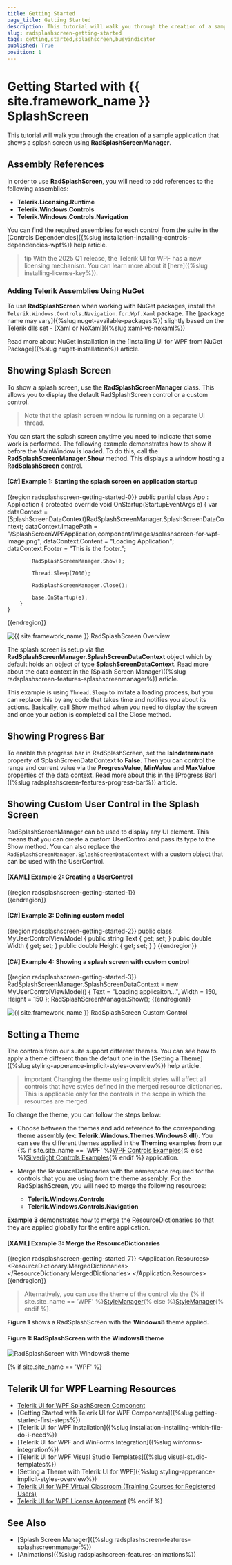 ```yaml
---
title: Getting Started
page_title: Getting Started
description: This tutorial will walk you through the creation of a sample application that shows a RadSplashScreen using RadSplashScreenManager.
slug: radsplashscreen-getting-started
tags: getting,started,splashscreen,busyindicator
published: True
position: 1
---
```


# Getting Started with {{ site.framework_name }} SplashScreen

This tutorial will walk you through the creation of a sample application that shows a splash screen using __RadSplashScreenManager__.

## Assembly References

In order to use __RadSplashScreen__, you will need to add references to the following assemblies:

* __Telerik.Licensing.Runtime__
* __Telerik.Windows.Controls__
* __Telerik.Windows.Controls.Navigation__

You can find the required assemblies for each control from the suite in the [Controls Dependencies]({%slug installation-installing-controls-dependencies-wpf%}) help article.

>tip With the 2025 Q1 release, the Telerik UI for WPF has a new licensing mechanism. You can learn more about it [here]({%slug installing-license-key%}).

### Adding Telerik Assemblies Using NuGet

To use __RadSplashScreen__ when working with NuGet packages, install the `Telerik.Windows.Controls.Navigation.for.Wpf.Xaml` package. The [package name may vary]({%slug nuget-available-packages%}) slightly based on the Telerik dlls set - [Xaml or NoXaml]({%slug xaml-vs-noxaml%})

Read more about NuGet installation in the [Installing UI for WPF from NuGet Package]({%slug nuget-installation%}) article.

## Showing Splash Screen

To show a splash screen, use the __RadSplashScreenManager__ class. This allows you to display the default RadSplashScreen control or a custom control.

> Note that the splash screen window is running on a separate UI thread.

You can start the splash screen anytime you need to indicate that some work is performed. The following example demonstrates how to show it before the MainWindow is loaded. To do this, call the __RadSplashScreenManager.Show__ method. This displays a window hosting a __RadSplashScreen__ control.

#### __[C#] Example 1: Starting the splash screen on application startup__
{{region radsplashscreen-getting-started-0}}
	public partial class App : Application
	{
		protected override void OnStartup(StartupEventArgs e)
		{
			var dataContext = (SplashScreenDataContext)RadSplashScreenManager.SplashScreenDataContext;
			dataContext.ImagePath = "/SplashScreenWPFApplication;component/Images/splashscreen-for-wpf-image.png";
			dataContext.Content = "Loading Application";
			dataContext.Footer = "This is the footer.";
			
			RadSplashScreenManager.Show();
						
			Thread.Sleep(7000);	

			RadSplashScreenManager.Close();

			base.OnStartup(e);
		}
	}	
{{endregion}}

![{{ site.framework_name }} RadSplashScreen Overview](images/radsplashscreen-getting-started-0.png)

The splash screen is setup via the __RadSplashScreenManager.SplashScreenDataContext__ object which by default holds an object of type __SplashScreenDataContext__. Read more about the data context in the [Splash Screen Manager]({%slug radsplashscreen-features-splashscreenmanager%}) article.

This example is using `Thread.Sleep` to imitate a loading process, but you can replace this by any code that takes time and notifies you about its actions. Basically, call Show method when you need to display the screen and once your action is completed call the Close method.

## Showing Progress Bar

To enable the progress bar in RadSplashScreen, set the __IsIndeterminate__ property of SplashScreenDataContext to __False__. Then you can control the range and current value via the __ProgressValue__, __MinValue__ and __MaxValue__ properties of the data context. Read more about this in the [Progress Bar]({%slug radsplashscreen-features-progress-bar%}) article.

## Showing Custom User Control in the Splash Screen

RadSplashScreenManager can be used to display any UI element. This means that you can create a custom UserControl and pass its type to the Show method. You can also replace the `RadSplashScreenManager.SplashScreenDataContext` with a custom object that can be used with the UserControl.

#### __[XAML] Example 2: Creating a UserControl__
{{region radsplashscreen-getting-started-1}}
	<UserControl x:Class="RadSplashScreenTest.MyUserControl"
             xmlns="http://schemas.microsoft.com/winfx/2006/xaml/presentation"
             xmlns:x="http://schemas.microsoft.com/winfx/2006/xaml"
             xmlns:mc="http://schemas.openxmlformats.org/markup-compatibility/2006" 
             xmlns:d="http://schemas.microsoft.com/expression/blend/2008" 
             mc:Ignorable="d" d:DesignHeight="450" d:DesignWidth="800"
             Width="{Binding Width}" Height="{Binding Height}">
		<Grid Background="#40568D">
			<TextBlock Text="{Binding Text}" Foreground="White" HorizontalAlignment="Center" VerticalAlignment="Center" />
		</Grid>
	</UserControl>	
{{endregion}}

#### __[C#] Example 3: Defining custom model__
{{region radsplashscreen-getting-started-2}}
	public class MyUserControlViewModel
    {
        public string Text { get; set; }
		public double Width { get; set; }
        public double Height { get; set; }
    }
{{endregion}}

#### __[C#] Example 4: Showing a splash screen with custom control__
{{region radsplashscreen-getting-started-3}}
	RadSplashScreenManager.SplashScreenDataContext = new MyUserControlViewModel() { Text = "Loading applicaiton...", Width = 150, Height = 150 };
	RadSplashScreenManager.Show<MyUserControl>();
{{endregion}}

![{{ site.framework_name }} RadSplashScreen Custom Control](images/radsplashscreen-getting-started-1.png)

## Setting a Theme

The controls from our suite support different themes. You can see how to apply a theme different than the default one in the [Setting a Theme]({%slug styling-apperance-implicit-styles-overview%}) help article.

>important Changing the theme using implicit styles will affect all controls that have styles defined in the merged resource dictionaries. This is applicable only for the controls in the scope in which the resources are merged. 

To change the theme, you can follow the steps below:

* Choose between the themes and add reference to the corresponding theme assembly (ex: **Telerik.Windows.Themes.Windows8.dll**). You can see the different themes applied in the **Theming** examples from our {% if site.site_name == 'WPF' %}[WPF Controls Examples](https://demos.telerik.com/wpf/){% else %}[Silverlight Controls Examples](https://demos.telerik.com/silverlight/#Slider/Theming){% endif %} application.

* Merge the ResourceDictionaries with the namespace required for the controls that you are using from the theme assembly. For the RadSplashScreen, you will need to merge the following resources:

	* __Telerik.Windows.Controls__
	* __Telerik.Windows.Controls.Navigation__

__Example 3__ demonstrates how to merge the ResourceDictionaries so that they are applied globally for the entire application.

#### __[XAML] Example 3: Merge the ResourceDictionaries__  
{{region radsplashscreen-getting-started_7}}
	<Application.Resources>
		<ResourceDictionary>
			<ResourceDictionary.MergedDictionaries>
				<ResourceDictionary Source="/Telerik.Windows.Themes.Windows8;component/Themes/System.Windows.xaml"/>
				<ResourceDictionary Source="/Telerik.Windows.Themes.Windows8;component/Themes/Telerik.Windows.Controls.xaml"/>
				<ResourceDictionary Source="/Telerik.Windows.Themes.Windows8;component/Themes/Telerik.Windows.Controls.Navigation.xaml"/>
			</ResourceDictionary.MergedDictionaries>
		</ResourceDictionary>
	</Application.Resources>
{{endregion}}

>Alternatively, you can use the theme of the control via the {% if site.site_name == 'WPF' %}[StyleManager](https://docs.telerik.com/devtools/wpf/styling-and-appearance/stylemanager/common-styling-apperance-setting-theme-wpf){% else %}[StyleManager](https://docs.telerik.com/devtools/silverlight/styling-and-appearance/stylemanager/common-styling-apperance-setting-theme){% endif %}.

__Figure 1__ shows a RadSplashScreen with the **Windows8** theme applied.

#### __Figure 1: RadSplashScreen with the Windows8 theme__
![RadSplashScreen with Windows8 theme](images/RadSplashScreen-setting-theme.png)

{% if site.site_name == 'WPF' %}
## Telerik UI for WPF Learning Resources

* [Telerik UI for WPF SplashScreen Component](https://www.telerik.com/products/wpf/splash-screen.aspx)
* [Getting Started with Telerik UI for WPF Components]({%slug getting-started-first-steps%})
* [Telerik UI for WPF Installation]({%slug installation-installing-which-file-do-i-need%})
* [Telerik UI for WPF and WinForms Integration]({%slug winforms-integration%})
* [Telerik UI for WPF Visual Studio Templates]({%slug visual-studio-templates%})
* [Setting a Theme with Telerik UI for WPF]({%slug styling-apperance-implicit-styles-overview%})
* [Telerik UI for WPF Virtual Classroom (Training Courses for Registered Users)](https://learn.telerik.com/learn/course/external/view/elearning/16/telerik-ui-for-wpf) 
* [Telerik UI for WPF License Agreement](https://www.telerik.com/purchase/license-agreement/wpf-dlw-s)
{% endif %}

## See Also  
* [Splash Screen Manager]({%slug radsplashscreen-features-splashscreenmanager%})
* [Animations]({%slug radsplashscreen-features-animations%})
